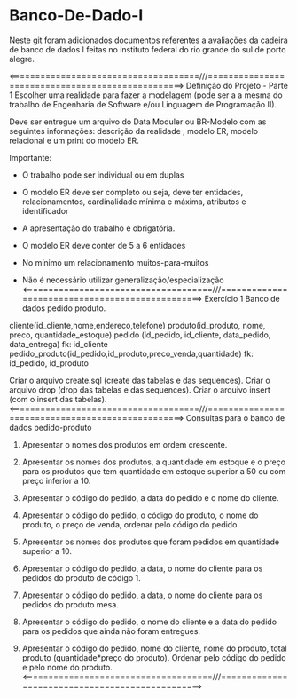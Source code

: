 # Banco-De-Dado-I
Neste  git foram adicionados documentos referentes a avaliações da cadeira de banco de dados I feitas no instituto federal do rio grande do sul de porto alegre.

<=====================================///=================================================>
Definição do Projeto - Parte 1
Escolher uma realidade para fazer a modelagem (pode ser a a mesma do trabalho de Engenharia de Software e/ou Linguagem de Programação II).

Deve ser entregue um arquivo do Data Moduler ou BR-Modelo com as seguintes informações: descrição da realidade , modelo ER, modelo relacional e um print do modelo ER.

Importante:

- O trabalho pode ser individual ou em duplas

- O modelo ER deve ser completo ou seja, deve ter entidades, relacionamentos, cardinalidade mínima e máxima, atributos e identificador 

- A apresentação do trabalho é obrigatória.

- O modelo ER deve conter de 5 a 6 entidades

- No mínimo um relacionamento muitos-para-muitos

- Não é necessário utilizar generalização/especialização
<=====================================///================================================>
Exercício 1
Banco de dados pedido produto.

cliente(id_cliente,nome,endereco,telefone)
produto(id_produto, nome, preco, quantidade_estoque)
pedido (id_pedido, id_cliente, data_pedido, data_entrega) fk: id_cliente
pedido_produto(id_pedido,id_produto,preco_venda,quantidade) fk: id_pedido, id_produto

Criar o arquivo create.sql (create das tabelas e das sequences).
Criar o arquivo drop (drop das tabelas e das sequences).
Criar o arquivo insert (com o insert das tabelas).
<=====================================///=================================================>
Consultas para o banco de dados pedido-produto

1. Apresentar o nomes dos produtos em ordem crescente.

2. Apresentar os nomes dos produtos, a quantidade em estoque e o preço para os produtos que tem quantidade em estoque superior a 50 ou com preço inferior a 10.

3. Apresentar o código do pedido, a data do pedido e o nome do cliente.

4. Apresentar o código do pedido, o código do produto, o nome do produto, o preço de venda, ordenar pelo código do pedido.

5. Apresentar os nomes dos produtos que foram pedidos em quantidade superior a 10.

6. Apresentar o código do pedido, a data, o nome do cliente para os pedidos do produto de código 1.

7. Apresentar o código do pedido, a data, o nome do cliente para os pedidos do produto mesa.

8. Apresentar o código do pedido, o nome do cliente e a data do pedido para os pedidos que ainda não foram entregues.

9. Apresentar o código do pedido, nome do cliente, nome do produto, total produto (quantidade*preço do produto). Ordenar pelo código do pedido e pelo nome do produto.
<=====================================///================================================>
